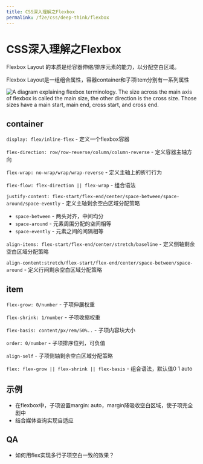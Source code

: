 ```yaml
---
title: CSS深入理解之Flexbox
permalink: /f2e/css/deep-think/flexbox
---
```


# CSS深入理解之Flexbox

Flexbox Layout 的本质是给容器伸缩/排序元素的能力，以分配空白区域。

Flexbox Layout是一组组合属性，容器container和子项item分别有一系列属性

![A diagram explaining flexbox terminology. The size across the main axis of flexbox is called the main size, the other direction is the cross size. Those sizes have a main start, main end, cross start, and cross end.](https://css-tricks.com/wp-content/uploads/2018/11/00-basic-terminology.svg)

## container

`display: flex/inline-flex` - 定义一个flexbox容器

`flex-direction: row/row-reverse/column/column-reverse` - 定义容器主轴方向

`flex-wrap: no-wrap/wrap/wrap-reverse` - 定义主轴上的折行行为

`flex-flow: flex-direction || flex-wrap` - 组合语法

`justify-content: flex-start/flex-end/center/space-between/space-around/space-evently` - 定义主轴剩余空白区域分配策略

- `space-between` - 两头对齐，中间均分
- `space-around` - 元素周围分配的空间相等
- `space-evently` - 元素之间的间隔相等

`align-items: flex-start/flex-end/center/stretch/baseline` - 定义侧轴剩余空白区域分配策略

`align-content:stretch/flex-start/flex-end/center/space-between/space-around` - 定义行间剩余空白区域分配策略



## item

`flex-grow: 0/number` - 子项伸展权重

`flex-shrink: 1/number` - 子项收缩权重

`flex-basis: content/px/rem/50%..` - 子项内容块大小

`order: 0/number` - 子项排序位列，可负值

`align-self` - 子项侧轴剩余空白区域分配策略

`flex: flex-grow || flex-shrink || flex-basis` - 组合语法，默认值0 1 auto



## 示例

- 在flexbox中，子项设置margin: auto，margin降吸收空白区域，使子项完全剧中
- 结合媒体查询实现自适应



## QA

- 如何用flex实现多行子项空白一致的效果？